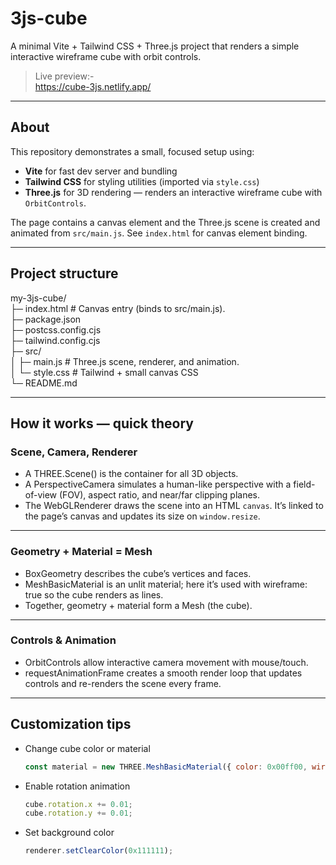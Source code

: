 # 3js-cube

A minimal Vite + Tailwind CSS + Three.js project that renders a simple interactive wireframe cube with orbit controls.

> Live preview:- <br> https://cube-3js.netlify.app/  

---

## About

This repository demonstrates a small, focused setup using:

- **Vite** for fast dev server and bundling  
- **Tailwind CSS** for styling utilities (imported via `style.css`)  
- **Three.js** for 3D rendering — renders an interactive wireframe cube with `OrbitControls`.

The page contains a canvas element and the Three.js scene is created and animated from `src/main.js`. See `index.html` for canvas element binding. 

---

## Project structure

my-3js-cube/ <br>
├─ index.html  # Canvas entry (binds to src/main.js). <br>
├─ package.json <br> 
├─ postcss.config.cjs <br> 
├─ tailwind.config.cjs <br> 
├─ src/ <br> 
│  ├─ main.js # Three.js scene, renderer, and animation. <br> 
│  └─ style.css # Tailwind + small canvas CSS <br>
└─ README.md 

---

## How it works — quick theory

### Scene, Camera, Renderer
- A THREE.Scene() is the container for all 3D objects. <br>
- A PerspectiveCamera simulates a human-like perspective with a field-of-view (FOV), aspect ratio, and near/far clipping planes. <br>
- The WebGLRenderer draws the scene into an HTML `canvas`. It’s linked to the page’s canvas and updates its size on `window.resize`. 

---

### Geometry + Material = Mesh
- BoxGeometry describes the cube’s vertices and faces.<br>
- MeshBasicMaterial is an unlit material; here it’s used with wireframe: true so the cube renders as lines.<br>
- Together, geometry + material form a Mesh (the cube).<br>

---

### Controls & Animation
- OrbitControls allow interactive camera movement with mouse/touch.
- requestAnimationFrame creates a smooth render loop that updates controls and re-renders the scene every frame.

---

## Customization tips
- Change cube color or material <br>
    ```javascript
    const material = new THREE.MeshBasicMaterial({ color: 0x00ff00, wireframe: false });
    ```

- Enable rotation animation <br>
    ```javascript
    cube.rotation.x += 0.01;
    cube.rotation.y += 0.01;
    ```

- Set background color <br>
    ```javascript
    renderer.setClearColor(0x111111);
    ```